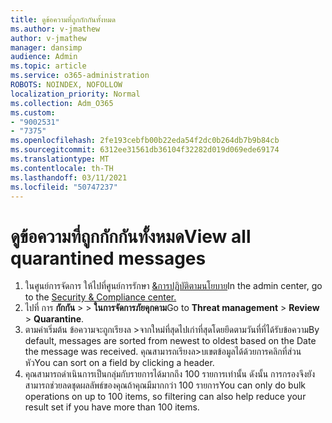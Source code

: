 ```yaml
---
title: ดูข้อความที่ถูกกักกันทั้งหมด
ms.author: v-jmathew
author: v-jmathew
manager: dansimp
audience: Admin
ms.topic: article
ms.service: o365-administration
ROBOTS: NOINDEX, NOFOLLOW
localization_priority: Normal
ms.collection: Adm_O365
ms.custom:
- "9002531"
- "7375"
ms.openlocfilehash: 2fe193cebfb00b22eda54f2dc0b264db7b9b84cb
ms.sourcegitcommit: 6312ee31561db36104f32282d019d069ede69174
ms.translationtype: MT
ms.contentlocale: th-TH
ms.lasthandoff: 03/11/2021
ms.locfileid: "50747237"
---
```

# <a name="view-all-quarantined-messages"></a><span data-ttu-id="4bcc4-102">ดูข้อความที่ถูกกักกันทั้งหมด</span><span class="sxs-lookup"><span data-stu-id="4bcc4-102">View all quarantined messages</span></span>

1. <span data-ttu-id="4bcc4-103">ในศูนย์การจัดการ ให้ไปที่ศูนย์การรักษา [&การปฏิบัติตามนโยบาย](https://go.microsoft.com/fwlink/p/?linkid=2077143)</span><span class="sxs-lookup"><span data-stu-id="4bcc4-103">In the admin center, go to the [Security & Compliance center.](https://go.microsoft.com/fwlink/p/?linkid=2077143)</span></span>
2. <span data-ttu-id="4bcc4-104">ไปที่ การ **กักกัน**  >    >  **ในการจัดการภัยคุกคาม**</span><span class="sxs-lookup"><span data-stu-id="4bcc4-104">Go to **Threat management** > **Review** > **Quarantine**.</span></span>
3. <span data-ttu-id="4bcc4-105">ตามค่าเริ่มต้น ข้อความจะถูกเรียงล >จากใหม่ที่สุดไปเก่าที่สุดโดยยึดตามวันที่ที่ได้รับข้อความ</span><span class="sxs-lookup"><span data-stu-id="4bcc4-105">By default, messages are sorted from newest to oldest based on the Date the message was received.</span></span> <span data-ttu-id="4bcc4-106">คุณสามารถเรียงล>บเขตข้อมูลได้ด้วยการคลิกที่ส่วนหัว</span><span class="sxs-lookup"><span data-stu-id="4bcc4-106">You can sort on a field by clicking a header.</span></span>
4. <span data-ttu-id="4bcc4-107">คุณสามารถดําเนินการเป็นกลุ่มกับรายการได้มากถึง 100 รายการเท่านั้น ดังนั้น การกรองจึงยังสามารถช่วยลดชุดผลลัพธ์ของคุณถ้าคุณมีมากกว่า 100 รายการ</span><span class="sxs-lookup"><span data-stu-id="4bcc4-107">You can only do bulk operations on up to 100 items, so filtering can also help reduce your result set if you have more than 100 items.</span></span>
